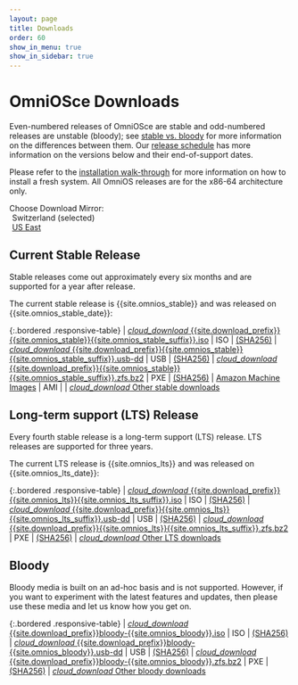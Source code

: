 ```yaml
---
layout: page
title: Downloads
order: 60
show_in_menu: true
show_in_sidebar: true
---
```


# OmniOSce Downloads

Even-numbered releases of OmniOSce are stable and odd-numbered releases are
unstable (bloody); see [stable vs. bloody](/about/stablevsbloody.html) for
more information on the differences between them. Our
[release schedule](/schedule.html) has more information on the
versions below and their end-of-support dates.

Please refer to the [installation walk-through](/setup/freshinstall.html)
for more information on how to install a fresh system.
All OmniOS releases are for the x86-64 architecture only.

<div class="mirror-select">
  <div>
	Choose Download Mirror:
  </div>
  <div class="mirror-list">
        <img src="/assets/flags/blank.gif" class="flag flag-ch" alt="Swiss Flag" />
	<span class="selected">Switzerland (selected)</span>
	<br />
        <img src="/assets/flags/blank.gif" class="flag flag-us" alt="US Flag" />
	<a href="/download-us-east.html">US East</a>
  </div>
  <div class="cleft"></div>
</div>

## Current Stable Release

Stable releases come out approximately every six months and are supported for
a year after release.

The current stable release is {{site.omnios_stable}} and was released on
{{site.omnios_stable_date}}:

{:.bordered .responsive-table}
| <a href="{{site.download_path}}/stable/{{site.download_prefix}}{{site.omnios_stable}}{{site.omnios_stable_suffix}}.iso"><i class="flow-text material-icons">cloud_download</i> {{site.download_prefix}}{{site.omnios_stable}}{{site.omnios_stable_suffix}}.iso</a> | ISO | <a href="{{site.download_path}}/stable/{{site.download_prefix}}{{site.omnios_stable}}{{site.omnios_stable_suffix}}.iso.sha256" class="orange-text">(SHA256)</a>
| <a href="{{site.download_path}}/stable/{{site.download_prefix}}{{site.omnios_stable}}{{site.omnios_stable_suffix}}.usb-dd"><i class="flow-text material-icons">cloud_download</i> {{site.download_prefix}}{{site.omnios_stable}}{{site.omnios_stable_suffix}}.usb-dd</a> | USB | <a href="{{site.download_path}}/stable/{{site.download_prefix}}{{site.omnios_stable}}{{site.omnios_stable_suffix}}.usb-dd.sha256" class="orange-text">(SHA256)</a>
| <a href="{{site.download_path}}/stable/{{site.download_prefix}}{{site.omnios_stable}}{{site.omnios_stable_suffix}}.zfs.bz2"><i class="flow-text material-icons">cloud_download</i> {{site.download_prefix}}{{site.omnios_stable}}{{site.omnios_stable_suffix}}.zfs.bz2</a> | PXE | <a href="{{site.download_path}}/stable/{{site.download_prefix}}{{site.omnios_stable}}{{site.omnios_stable_suffix}}.zfs.bz2.sha256" class="orange-text">(SHA256)</a>
| <a href="/setup/aws.html"><i class="fab fa-lg fa-aws"></i> Amazon Machine Images</a> | AMI |
| <a target="_blank" href="{{site.download_path}}/stable/"><i class="flow-text material-icons">cloud_download</i> Other stable downloads</a>

## Long-term support (LTS) Release

Every fourth stable release is a long-term support (LTS) release. LTS
releases are supported for three years.

The current LTS release is {{site.omnios_lts}} and was released on
{{site.omnios_lts_date}}:

{:.bordered .responsive-table}
| <a href="{{site.download_path}}/lts/{{site.download_prefix}}{{site.omnios_lts}}{{site.omnios_lts_suffix}}.iso"><i class="flow-text material-icons">cloud_download</i> {{site.download_prefix}}{{site.omnios_lts}}{{site.omnios_lts_suffix}}.iso</a> | ISO | <a href="{{site.download_path}}/lts/{{site.download_prefix}}{{site.omnios_lts}}{{site.omnios_lts_suffix}}.iso.sha256" class="orange-text">(SHA256)</a>
| <a href="{{site.download_path}}/lts/{{site.download_prefix}}{{site.omnios_lts}}{{site.omnios_lts_suffix}}.usb-dd"><i class="flow-text material-icons">cloud_download</i> {{site.download_prefix}}{{site.omnios_lts}}{{site.omnios_lts_suffix}}.usb-dd</a> | USB | <a href="{{site.download_path}}/lts/{{site.download_prefix}}{{site.omnios_lts}}{{site.omnios_lts_suffix}}.usb-dd.sha256" class="orange-text">(SHA256)</a>
| <a href="{{site.download_path}}/lts/{{site.download_prefix}}{{site.omnios_lts}}{{site.omnios_lts_suffix}}.zfs.bz2"><i class="flow-text material-icons">cloud_download</i> {{site.download_prefix}}{{site.omnios_lts}}{{site.omnios_lts_suffix}}.zfs.bz2</a> | PXE | <a href="{{site.download_path}}/lts/{{site.download_prefix}}{{site.omnios_lts}}{{site.omnios_lts_suffix}}.zfs.bz2.sha256" class="orange-text">(SHA256)</a>
| <a target="_blank" href="{{site.download_path}}/lts/"><i class="flow-text material-icons">cloud_download</i> Other LTS downloads</a>

## Bloody

Bloody media is built on an ad-hoc basis and is not supported. However, if
you want to experiment with the latest features and updates, then please
use these media and let us know how you get on.

{:.bordered .responsive-table}
| <a href="{{site.download_path}}/bloody/{{site.download_prefix}}bloody-{{site.omnios_bloody}}.iso"><i class="flow-text material-icons">cloud_download</i> {{site.download_prefix}}bloody-{{site.omnios_bloody}}.iso</a> | ISO | <a href="{{site.download_path}}/bloody/{{site.download_prefix}}bloody-{{site.omnios_bloody}}.iso.sha256" class="orange-text">(SHA256)</a>
| <a href="{{site.download_path}}/bloody/{{site.download_prefix}}bloody-{{site.omnios_bloody}}.usb-dd"><i class="flow-text material-icons">cloud_download</i> {{site.download_prefix}}bloody-{{site.omnios_bloody}}.usb-dd</a> | USB | <a href="{{site.download_path}}/bloody/{{site.download_prefix}}bloody-{{site.omnios_bloody}}.usb-dd.sha256" class="orange-text">(SHA256)</a>
| <a href="{{site.download_path}}/bloody/{{site.download_prefix}}bloody-{{site.omnios_bloody}}.zfs.bz2"><i class="flow-text material-icons">cloud_download</i> {{site.download_prefix}}bloody-{{site.omnios_bloody}}.zfs.bz2</a> | PXE | <a href="{{site.download_path}}/bloody/{{site.download_prefix}}bloody-{{site.omnios_bloody}}.zfs.bz2.sha256" class="orange-text">(SHA256)</a>
| <a target="_blank" href="{{site.download_path}}/bloody/"><i class="flow-text material-icons">cloud_download</i> Other bloody downloads</a>
